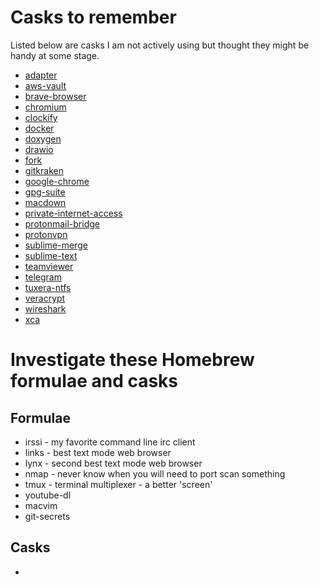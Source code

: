 # Casks to remember

Listed below are casks I am not actively using but thought they might be handy at some stage.

* [adapter](https://formulae.brew.sh/cask/adapter)
* [aws-vault](https://formulae.brew.sh/cask/aws-vault)
* [brave-browser](https://formulae.brew.sh/cask/brave-browser)
* [chromium](https://formulae.brew.sh/cask/chromium)
* [clockify](https://formulae.brew.sh/cask/clockify)
* [docker](https://formulae.brew.sh/cask/docker)
* [doxygen](https://formulae.brew.sh/cask/doxygen)
* [drawio](https://formulae.brew.sh/cask/drawio)
* [fork](https://formulae.brew.sh/cask/fork)
* [gitkraken](https://formulae.brew.sh/cask/gitkraken)
* [google-chrome](https://formulae.brew.sh/cask/google-chrome)
* [gpg-suite](https://formulae.brew.sh/cask/gpg-suite)
* [macdown](https://formulae.brew.sh/cask/macdown)
* [private-internet-access](https://formulae.brew.sh/cask/private-internet-access)
* [protonmail-bridge](https://formulae.brew.sh/cask/protonmail-bridge)
* [protonvpn](https://formulae.brew.sh/cask/protonvpn)
* [sublime-merge](https://formulae.brew.sh/cask/sublime-merge)
* [sublime-text](https://formulae.brew.sh/cask/sublime-text)
* [teamviewer](https://formulae.brew.sh/cask/teamviewer)
* [telegram](https://formulae.brew.sh/cask/telegram)
* [tuxera-ntfs](https://formulae.brew.sh/cask/tuxera-ntfs)
* [veracrypt](https://formulae.brew.sh/cask/veracrypt)
* [wireshark](https://formulae.brew.sh/cask/wireshark)
* [xca](https://formulae.brew.sh/cask/xca)

# Investigate these Homebrew formulae and casks

## Formulae

* irssi - my favorite command line irc client
* links - best text mode web browser
* lynx - second best text mode web browser
* nmap - never know when you will need to port scan something
* tmux - terminal multiplexer - a better 'screen'
* youtube-dl
* macvim
* git-secrets

## Casks

*
